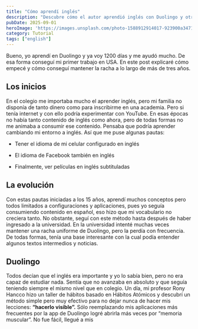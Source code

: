 ```yaml
---
title: "Cómo aprendí inglés"
description: "Descubre cómo el autor aprendió inglés con Duolingo y otras estrategias, logrando su primer trabajo en USA. Un viaje de más de tres años, desde los inicios en el colegio hasta la universidad, y cómo un taller de hábitos cambió su forma de aprender."
pubDate: 2025-09-01
heroImage: 'https://images.unsplash.com/photo-1588912914017-923900a34710?ixlib=rb-4.1.0&q=85&fm=jpg&crop=entropy&cs=srgb'
category: Tutorial
tags: ["english"]
---
```


Bueno, yo aprendí en Duolingo y ya voy 1200 días y me ayudó mucho. De esa forma conseguí mi primer trabajo en USA. En este post explicaré cómo empecé y cómo conseguí mantener la racha a lo largo de más de tres años. 

## Los inicios

En el colegio me importaba mucho el aprender inglés, pero mi familia no disponía de tanto dinero como para inscribirme en una academia. Pero si tenía internet y con ello podría experimentar con YouTube. En esas épocas no había tanto contenido de inglés como ahora, pero de todas formas no me animaba a consumir ese contenido. Pensaba que podría aprender cambiando mi entorno a inglés. Así que me puse algunas pautas: 

- Tener el idioma de mi celular configurado en inglés

- El idioma de Facebook también en inglés

- Finalmente, ver películas en inglés subtituladas

## La evolución

Con estas pautas iniciadas a los 15 años, aprendí muchos conceptos pero todos limitados a configuraciones y aplicaciones, pues yo seguía consumiendo contenido en español, eso hizo que mi vocabulario no creciera tanto. No obstante, seguí con este método hasta después de haber ingresado a la universidad. En la universidad intenté muchas veces mantener una racha uniforme de Duolingo, pero la perdía con frecuencia. De todas formas, tenía una base interesante con la cual podía entender algunos textos intermedios y noticias.

## Duolingo

Todos decían que el inglés era importante y yo lo sabía bien, pero no era capaz de estudiar nada. Sentía que no avanzaba en absoluto y que seguía teniendo siempre el mismo nivel que en colegio. Un día, mi profesor Rony Hancco hizo un taller de hábitos basado en Hábitos Atómicos y descubrí un método simple pero muy efectivo para no dejar nunca de hacer mis lecciones: **“hacerlo visible”.** Sólo reemplazando mis aplicaciones más frecuentes por la app de Duolingo logré abrirla más veces por “memoria muscular”. No fue fácil, llegué a mis